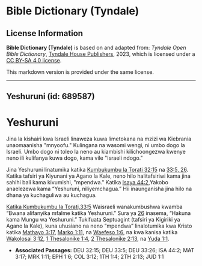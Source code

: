# Bible Dictionary (Tyndale)

## License Information

**Bible Dictionary (Tyndale)** is based on and adapted from: _Tyndale Open Bible Dictionary_, [Tyndale House Publishers](https://tyndaleopenresources.com/), 2023, which is licensed under a [CC BY-SA 4.0 license](https://creativecommons.org/licenses/by-sa/4.0/legalcode.en).

This markdown version is provided under the same license.



--------------------------------

## Yeshuruni (id: 689587)

Yeshuruni
=========

Jina la kishairi kwa Israeli linaweza kuwa limetokana na mzizi wa Kiebrania unaomaanisha "mnyoofu." Kulingana na wasomi wengi, ni umbo dogo la Israeli. Umbo dogo ni toleo la neno au kiambishi kilichoongezwa kwenye neno ili kulifanya kuwa dogo, kama vile "Israeli ndogo."

Jina Yeshuruni linatumika katika [Kumbukumbu la Torati 32:15](https://ref.ly/Deut32:15) na [33:5, 26](https://ref.ly/Deut33:5,Deut33:26). Katika tafsiri ya Kiyunani ya Agano la Kale, neno hilo halitafsiriwi kama jina sahihi bali kama kivumishi, "mpendwa." Katika [Isaya 44:2,](https://ref.ly/Isa44:2)Yakobo anaelezewa kama “Yeshuruni, niliyemchagua.” Hii inaunganisha jina hilo na dhana ya kuchaguliwa au kuchagua.

 [Katika Kumbukumbu la Torati,33:5](https://ref.ly/Deut33:5) Waisraeli wanakumbushwa kwamba “Bwana alifanyika mfalme katika Yeshuruni.” Sura ya [26](https://ref.ly/Deut33:26) inasema, “Hakuna kama Mungu wa Yeshuruni.” Tukifuata Septuagint (tafsiri ya Kigiriki ya Agano la Kale), kuna uhusiano na neno “mpendwa” linalotumika kwa Kristo katika [Mathayo 3:17](https://ref.ly/Matt3:17), [Marko 1:11](https://ref.ly/Mark1:11), na [Waefeso 1:6](https://ref.ly/Eph1:6), na kwa kanisa katika [Wakolosai 3:12](https://ref.ly/Col3:12), [1 Thesalonike 1:4](https://ref.ly/1Thess1:4), [2 Thesalonike 2:13](https://ref.ly/2Thess2:13), na [Yuda 1:1](https://ref.ly/Jude1:1).

* **Associated Passages:** DEU 32:15; DEU 33:5; DEU 33:26; ISA 44:2; MAT 3:17; MRK 1:11; EPH 1:6; COL 3:12; 1TH 1:4; 2TH 2:13; JUD 1:1

